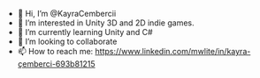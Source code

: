 - 👋 Hi, I’m @KayraCembercii
- 👀 I’m interested in Unity 3D and 2D indie games.
- 🌱 I’m currently learning Unity and C#
- 💞️ I’m looking to collaborate 
- 📫 How to reach me: https://www.linkedin.com/mwlite/in/kayra-çemberci-693b81215

<!---
KayraCembercii/KayraCembercii is a ✨ special ✨ repository because its `README.md` (this file) appears on your GitHub profile.
You can click the Preview link to take a look at your changes.
--->
